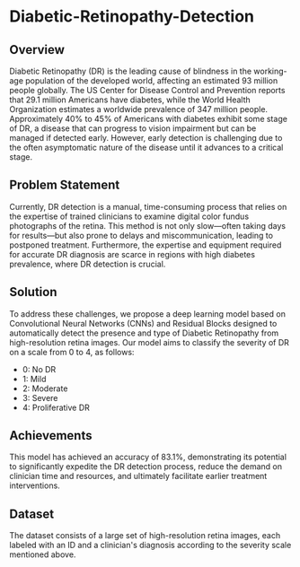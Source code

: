 # Diabetic-Retinopathy-Detection

## Overview
Diabetic Retinopathy (DR) is the leading cause of blindness in the working-age population of the developed world, affecting an estimated 93 million people globally. The US Center for Disease Control and Prevention reports that 29.1 million Americans have diabetes, while the World Health Organization estimates a worldwide prevalence of 347 million people. Approximately 40% to 45% of Americans with diabetes exhibit some stage of DR, a disease that can progress to vision impairment but can be managed if detected early. However, early detection is challenging due to the often asymptomatic nature of the disease until it advances to a critical stage.

## Problem Statement
Currently, DR detection is a manual, time-consuming process that relies on the expertise of trained clinicians to examine digital color fundus photographs of the retina. This method is not only slow—often taking days for results—but also prone to delays and miscommunication, leading to postponed treatment. Furthermore, the expertise and equipment required for accurate DR diagnosis are scarce in regions with high diabetes prevalence, where DR detection is crucial.

## Solution
To address these challenges, we propose a deep learning model based on Convolutional Neural Networks (CNNs) and Residual Blocks designed to automatically detect the presence and type of Diabetic Retinopathy from high-resolution retina images. Our model aims to classify the severity of DR on a scale from 0 to 4, as follows:

- 0: No DR
- 1: Mild
- 2: Moderate
- 3: Severe
- 4: Proliferative DR

## Achievements
This model has achieved an accuracy of 83.1%, demonstrating its potential to significantly expedite the DR detection process, reduce the demand on clinician time and resources, and ultimately facilitate earlier treatment interventions.

## Dataset
The dataset consists of a large set of high-resolution retina images, each labeled with an ID and a clinician's diagnosis according to the severity scale mentioned above. 

